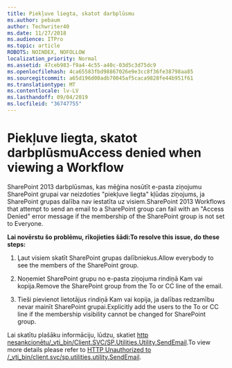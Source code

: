 ```yaml
---
title: Piekļuve liegta, skatot darbplūsmu
ms.author: pebaum
author: Techwriter40
ms.date: 11/27/2018
ms.audience: ITPro
ms.topic: article
ROBOTS: NOINDEX, NOFOLLOW
localization_priority: Normal
ms.assetid: 47ceb983-f9a4-4c55-a40c-03d5c3d75dc9
ms.openlocfilehash: 4ca65583fbd98867026e9e3cc8f36fe38798aa85
ms.sourcegitcommit: a65d196d00adb70045af5caca9828fe44b951f61
ms.translationtype: MT
ms.contentlocale: lv-LV
ms.lasthandoff: 09/04/2019
ms.locfileid: "36747755"
---
```

# <a name="access-denied-when-viewing-a-workflow"></a><span data-ttu-id="5d032-102">Piekļuve liegta, skatot darbplūsmu</span><span class="sxs-lookup"><span data-stu-id="5d032-102">Access denied when viewing a Workflow</span></span>

<span data-ttu-id="5d032-103">SharePoint 2013 darbplūsmas, kas mēģina nosūtīt e-pasta ziņojumu SharePoint grupai var neizdoties "piekļuve liegta" kļūdas ziņojums, ja SharePoint grupas dalība nav iestatīta uz visiem.</span><span class="sxs-lookup"><span data-stu-id="5d032-103">SharePoint 2013 Workflows that attempt to send an email to a SharePoint group can fail with an "Access Denied" error message if the membership of the SharePoint group is not set to Everyone.</span></span>
  
 <span data-ttu-id="5d032-104">**Lai novērstu šo problēmu, rīkojieties šādi:**</span><span class="sxs-lookup"><span data-stu-id="5d032-104">**To resolve this issue, do these steps:**</span></span>
  
 1. <span data-ttu-id="5d032-105">Ļaut visiem skatīt SharePoint grupas dalībniekus.</span><span class="sxs-lookup"><span data-stu-id="5d032-105">Allow everybody to see the members of the SharePoint group.</span></span>
  
 2. <span data-ttu-id="5d032-106">Noņemiet SharePoint grupu no e-pasta ziņojuma rindiņā Kam vai kopija.</span><span class="sxs-lookup"><span data-stu-id="5d032-106">Remove the SharePoint group from the To or CC line of the email.</span></span>
  
 3. <span data-ttu-id="5d032-107">Tieši pievienot lietotājus rindiņā Kam vai kopija, ja dalības redzamību nevar mainīt SharePoint grupai.</span><span class="sxs-lookup"><span data-stu-id="5d032-107">Explicitly add the users to the To or CC line if the membership visibility cannot be changed for SharePoint group.</span></span>
  
<span data-ttu-id="5d032-108">Lai skatītu plašāku informāciju, lūdzu, skatiet [http nesankcionētu/_vti_bin/Client.SVC/SP.Utilities.Utility.SendEmail](https://go.microsoft.com/fwlink/?linkid=2044694&amp;clcid=0x409).</span><span class="sxs-lookup"><span data-stu-id="5d032-108">To view more details please refer to [HTTP Unauthorized to /_vti_bin/client.svc/sp.utilities.utility.SendEmail](https://go.microsoft.com/fwlink/?linkid=2044694&amp;clcid=0x409).</span></span>
  